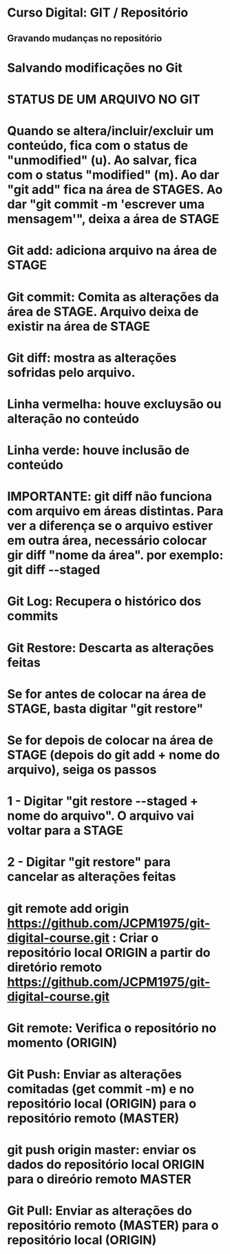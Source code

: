 # Curso Digital: GIT / Repositório

## Gravando mudanças no repositório

# Salvando modificações no Git

# STATUS DE UM ARQUIVO NO GIT
# Quando se altera/incluir/excluir um conteúdo, fica com o status de "unmodified" (u). Ao salvar, fica com o status "modified" (m). Ao dar "git add" fica na área de STAGES. Ao dar "git commit -m 'escrever uma mensagem'", deixa a área de STAGE

# Git add: adiciona arquivo na área de STAGE
# Git commit: Comita as alterações da área de STAGE. Arquivo deixa de existir na área de STAGE
# Git diff: mostra as alterações sofridas pelo arquivo.
#           Linha vermelha: houve excluysão ou alteração no conteúdo
#           Linha verde: houve inclusão de conteúdo 
#           IMPORTANTE: git diff não funciona com arquivo em áreas distintas. Para ver a diferença se o arquivo  estiver em outra área, necessário colocar gir diff "nome da área". por exemplo: git diff --staged




# Git Log: Recupera o histórico dos commits
# Git Restore: Descarta as alterações feitas
#              Se for antes de colocar na área de STAGE, basta digitar "git restore"
#              Se for depois de colocar na área de STAGE (depois do git add + nome do arquivo), seiga os passos
#                1 - Digitar "git restore --staged + nome do arquivo". O arquivo vai voltar para a STAGE
#                2 - Digitar "git restore" para cancelar as alterações feitas

# git remote add origin https://github.com/JCPM1975/git-digital-course.git : Criar o repositório local ORIGIN a partir do diretório remoto https://github.com/JCPM1975/git-digital-course.git
# Git remote: Verifica o repositório no momento (ORIGIN)

# Git Push: Enviar as alterações comitadas (get commit -m) e no repositório local (ORIGIN) para o repositório remoto (MASTER)
#           git push  origin master: enviar os dados do repositório local ORIGIN para o direório remoto MASTER         
# Git Pull: Enviar as alterações do repositório remoto (MASTER) para o repositório local (ORIGIN)


